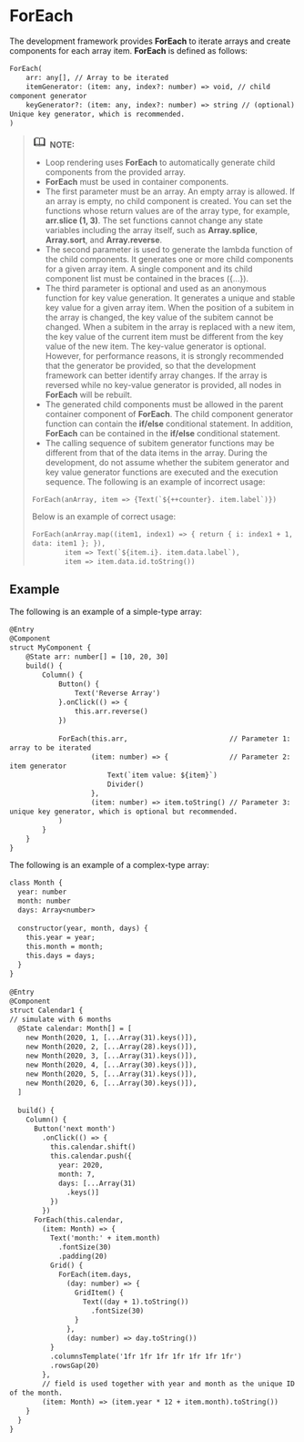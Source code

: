 # ForEach<a name="EN-US_TOPIC_0000001110788996"></a>

The development framework provides  **ForEach**  to iterate arrays and create components for each array item.  **ForEach**  is defined as follows:

```
ForEach(
    arr: any[], // Array to be iterated
    itemGenerator: (item: any, index?: number) => void, // child component generator
    keyGenerator?: (item: any, index?: number) => string // (optional) Unique key generator, which is recommended.
)
```

>![](../public_sys-resources/icon-note.gif) **NOTE:** 
>-   Loop rendering uses  **ForEach**  to automatically generate child components from the provided array.
>-   **ForEach**  must be used in container components.
>-   The first parameter must be an array. An empty array is allowed. If an array is empty, no child component is created. You can set the functions whose return values are of the array type, for example,  **arr.slice \(1, 3\)**. The set functions cannot change any state variables including the array itself, such as  **Array.splice**,  **Array.sort**, and  **Array.reverse**.
>-   The second parameter is used to generate the lambda function of the child components. It generates one or more child components for a given array item. A single component and its child component list must be contained in the braces \(\{...\}\).
>-   The third parameter is optional and used as an anonymous function for key value generation. It generates a unique and stable key value for a given array item. When the position of a subitem in the array is changed, the key value of the subitem cannot be changed. When a subitem in the array is replaced with a new item, the key value of the current item must be different from the key value of the new item. The key-value generator is optional. However, for performance reasons, it is strongly recommended that the generator be provided, so that the development framework can better identify array changes. If the array is reversed while no key-value generator is provided, all nodes in  **ForEach**  will be rebuilt.
>-   The generated child components must be allowed in the parent container component of  **ForEach**. The child component generator function can contain the  **if/else**  conditional statement. In addition,  **ForEach**  can be contained in the  **if/else**  conditional statement.
>-   The calling sequence of subitem generator functions may be different from that of the data items in the array. During the development, do not assume whether the subitem generator and key value generator functions are executed and the execution sequence. The following is an example of incorrect usage:
>    ```
>    ForEach(anArray, item => {Text(`${++counter}. item.label`)})
>    ```
>    Below is an example of correct usage:
>    ```
>    ForEach(anArray.map((item1, index1) => { return { i: index1 + 1, data: item1 }; }), 
>            item => Text(`${item.i}. item.data.label`),
>            item => item.data.id.toString())
>    ```

## Example<a name="section155489126613"></a>

The following is an example of a simple-type array:

```
@Entry
@Component
struct MyComponent {
    @State arr: number[] = [10, 20, 30]
    build() {
        Column() {
            Button() {
                Text('Reverse Array')
            }.onClick(() => {
                this.arr.reverse()
            })

            ForEach(this.arr,                         // Parameter 1: array to be iterated
                    (item: number) => {               // Parameter 2: item generator
                        Text(`item value: ${item}`)
                        Divider()
                    },
                    (item: number) => item.toString() // Parameter 3: unique key generator, which is optional but recommended.
            )
        }
    }
}
```

The following is an example of a complex-type array:

```
class Month {
  year: number
  month: number
  days: Array<number>

  constructor(year, month, days) {
    this.year = year;
    this.month = month;
    this.days = days;
  }
}

@Entry
@Component
struct Calendar1 {
// simulate with 6 months
  @State calendar: Month[] = [
    new Month(2020, 1, [...Array(31).keys()]),
    new Month(2020, 2, [...Array(28).keys()]),
    new Month(2020, 3, [...Array(31).keys()]),
    new Month(2020, 4, [...Array(30).keys()]),
    new Month(2020, 5, [...Array(31).keys()]),
    new Month(2020, 6, [...Array(30).keys()]),
  ]

  build() {
    Column() {
      Button('next month')
        .onClick(() => {
          this.calendar.shift()
          this.calendar.push({
            year: 2020,
            month: 7,
            days: [...Array(31)
              .keys()]
          })
        })
      ForEach(this.calendar,
        (item: Month) => {
          Text('month:' + item.month)
            .fontSize(30)
            .padding(20)
          Grid() {
            ForEach(item.days,
              (day: number) => {
                GridItem() {
                  Text((day + 1).toString())
                    .fontSize(30)
                }
              },
              (day: number) => day.toString())
          }
          .columnsTemplate('1fr 1fr 1fr 1fr 1fr 1fr 1fr')
          .rowsGap(20)
        },
        // field is used together with year and month as the unique ID of the month.
        (item: Month) => (item.year * 12 + item.month).toString())
    }
  }
}
```

